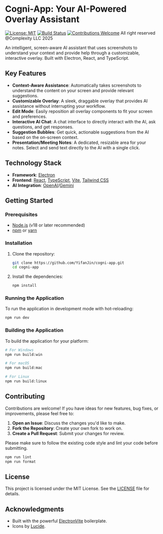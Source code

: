 # Cogni-App: Your AI-Powered Overlay Assistant

[![License: MIT](https://img.shields.io/badge/License-MIT-yellow.svg)](https://opensource.org/licenses/MIT)
[![Build Status](https://img.shields.io/badge/build-passing-brightgreen.svg)](https://github.com/oshawott1124/cogni-app)
[![Contributions Welcome](https://img.shields.io/badge/contributions-welcome-orange.svg)](https://github.com/oshawott1124/cogni-app/issues)
All right reserved @Complexity LLC 2025

An intelligent, screen-aware AI assistant that uses screenshots to understand your context and provide help through a customizable, interactive overlay. Built with Electron, React, and TypeScript.

## Key Features

-   **Context-Aware Assistance**: Automatically takes screenshots to understand the content on your screen and provide relevant suggestions.
-   **Customizable Overlay**: A sleek, draggable overlay that provides AI assistance without interrupting your workflow.
-   **Edit Mode**: Easily reposition all overlay components to fit your screen and preferences.
-   **Interactive AI Chat**: A chat interface to directly interact with the AI, ask questions, and get responses.
-   **Suggestion Bubbles**: Get quick, actionable suggestions from the AI based on the on-screen context.
-   **Presentation/Meeting Notes**: A dedicated, resizable area for your notes. Select and send text directly to the AI with a single click.

## Technology Stack

-   **Framework**: [Electron](https://www.electronjs.org/)
-   **Frontend**: [React](https://reactjs.org/), [TypeScript](https://www.typescriptlang.org/), [Vite](https://vitejs.dev/), [Tailwind CSS](https://tailwindcss.com/)
-   **AI Integration**: [OpenAI](https://openai.com/)/[Gemini](https://gemini.google.com/)

## Getting Started

### Prerequisites

-   [Node.js](https://nodejs.org/) (v18 or later recommended)
-   [npm](https://www.npmjs.com/) or [yarn](https://yarnpkg.com/)

### Installation

1.  Clone the repository:
    ```bash
    git clone https://github.com/YifanJin/cogni-app.git
    cd cogni-app
    ```

2.  Install the dependencies:
    ```bash
    npm install
    ```

### Running the Application

To run the application in development mode with hot-reloading:

```bash
npm run dev
```

### Building the Application

To build the application for your platform:

```bash
# For Windows
npm run build:win

# For macOS
npm run build:mac

# For Linux
npm run build:linux
```

## Contributing

Contributions are welcome! If you have ideas for new features, bug fixes, or improvements, please feel free to:

1.  **Open an Issue**: Discuss the changes you'd like to make.
2.  **Fork the Repository**: Create your own fork to work on.
3.  **Create a Pull Request**: Submit your changes for review.

Please make sure to follow the existing code style and lint your code before submitting.

```bash
npm run lint
npm run format
```

## License

This project is licensed under the MIT License. See the [LICENSE](LICENSE) file for details.

## Acknowledgments

-   Built with the powerful [ElectronVite](https://electron-vite.org/) boilerplate.
-   Icons by [Lucide](https://lucide.dev/).
